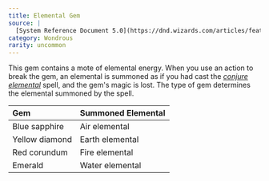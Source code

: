 ```yaml
---
title: Elemental Gem
source: |
  [System Reference Document 5.0](https://dnd.wizards.com/articles/features/systems-reference-document-srd)
category: Wondrous
rarity: uncommon
---
```


This gem contains a mote of elemental energy. When you use an action to break the gem, an elemental is summoned as if you had cast the [*conjure elemental*](/spells/conjure-elemental/) spell, and the gem's magic is lost. The type of gem determines the elemental summoned by the spell.

| Gem            | Summoned Elemental |
|:---------------|:-------------------|
| Blue sapphire  | Air elemental      |
| Yellow diamond | Earth elemental    |
| Red corundum   | Fire elemental     |
| Emerald        | Water elemental    |
